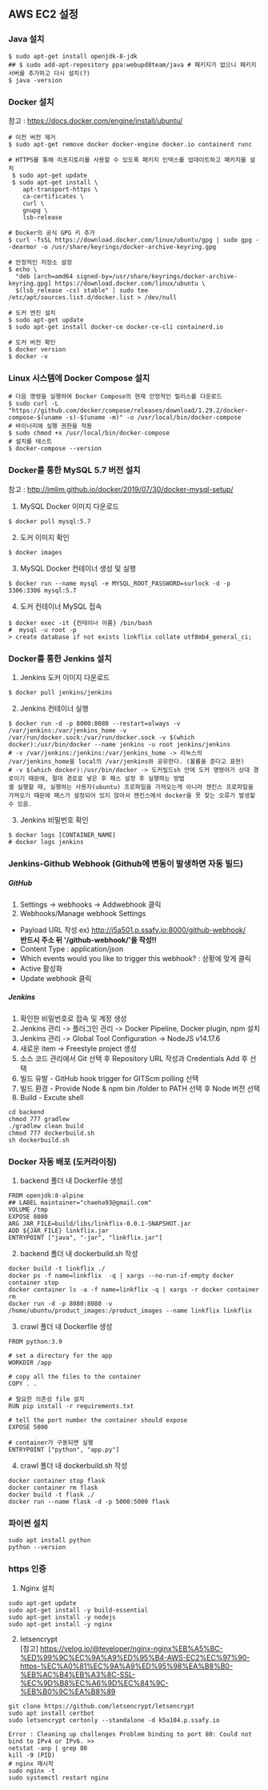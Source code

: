 ## AWS EC2 설정

### Java 설치
```
$ sudo apt-get install openjdk-8-jdk
## $ sudo add-apt-repository ppa:webupd8team/java # 패키지가 없으니 패키지 서버를 추가하고 다시 설치(?)
$ java -version
```  

### Docker 설치  
참고 : https://docs.docker.com/engine/install/ubuntu/
```
# 이전 버전 제거
$ sudo apt-get remove docker docker-engine docker.io containerd runc  

# HTTPS를 통해 리포지토리를 사용할 수 있도록 패키지 인덱스를 업데이트하고 패키지를 설치
 $ sudo apt-get update
 $ sudo apt-get install \
    apt-transport-https \
    ca-certificates \
    curl \
    gnupg \
    lsb-release  

# Docker의 공식 GPG 키 추가
$ curl -fsSL https://download.docker.com/linux/ubuntu/gpg | sudo gpg --dearmor -o /usr/share/keyrings/docker-archive-keyring.gpg  

# 안정적인 저장소 설정
$ echo \
  "deb [arch=amd64 signed-by=/usr/share/keyrings/docker-archive-keyring.gpg] https://download.docker.com/linux/ubuntu \
  $(lsb_release -cs) stable" | sudo tee /etc/apt/sources.list.d/docker.list > /dev/null  

# 도커 엔진 설치
$ sudo apt-get update
$ sudo apt-get install docker-ce docker-ce-cli containerd.io  

# 도커 버전 확인
$ docker version
$ docker -v
```  

### Linux 시스템에 Docker Compose 설치
```
# 다음 명령을 실행하여 Docker Compose의 현재 안정적인 릴리스를 다운로드
$ sudo curl -L "https://github.com/docker/compose/releases/download/1.29.2/docker-compose-$(uname -s)-$(uname -m)" -o /usr/local/bin/docker-compose
# 바이너리에 실행 권한을 적용
$ sudo chmod +x /usr/local/bin/docker-compose
# 설치를 테스트
$ docker-compose --version
```  

### Docker를 통한 MySQL 5.7 버전 설치  
참고 : http://jmlim.github.io/docker/2019/07/30/docker-mysql-setup/  
1. MySQL Docker 이미지 다운로드
```
$ docker pull mysql:5.7
```
2. 도커 이미지 확인
```
$ docker images
```
3. MySQL Docker 컨테이너 생성 및 실행
``` 
$ docker run --name mysql -e MYSQL_ROOT_PASSWORD=surlock -d -p 3306:3306 mysql:5.7
```
4.  도커 컨테이너 MySQL 접속
```
$ docker exec -it {컨테이너 이름} /bin/bash
#  mysql -u root -p
> create database if not exists linkflix collate utf8mb4_general_ci;
```  

### Docker를 통한 Jenkins 설치  
1. Jenkins 도커 이미지 다운로드
```
$ docker pull jenkins/jenkins
```  
2. Jenkins 컨테이너 실행
```
$ docker run -d -p 8000:8080 --restart=always -v /var/jenkins:/var/jenkins_home -v /var/run/docker.sock:/var/run/docker.sock -v $(which docker):/usr/bin/docker --name jenkins -u root jenkins/jenkins
# -v /var/jenkins:/jenkins:/var/jenkins_home -> 리눅스의 /var/jenkins_home을 local의 /var/jenkins와 공유한다. (볼륨을 준다고 표현) 
# -v $(which docker):/usr/bin/docker -> 도커빌드sh 안에 도커 명령어가 상대 경로이기 때문에, 절대 경로로 넣은 후 패스 설정 후 실행하는 방법
셸 실행할 때, 실행하는 사용자(ubuntu) 프로파일을 가져오는게 아니라 젠킨스 프로파일을 가져오기 때문에 패스가 설정되어 있지 않아서 젠킨스에서 docker을 못 찾는 오류가 발생할 수 있음.
```
3. Jenkins 비밀번호 확인
```
$ docker logs [CONTAINER_NAME]
# docker logs jenkins
```   

### Jenkins-Github Webhook  (Github에 변동이 발생하면 자동 빌드)
##### GitHub  
1. Settings -> webhooks -> Addwebhook 클릭
2. Webhooks/Manage webhook Settings  
- Payload URL 작성
ex) http://j5a501.p.ssafy.io:8000/github-webhook/   
 __반드시 주소 뒤 '/github-webhook/'을 작성!!__
- Content Type : application/json
- Which events would you like to trigger this webhook? : 상황에 맞게 클릭
- Active 활성화
- Update webhook 클릭

##### Jenkins   
1. 확인한 비밀번호로 접속 및 계정 생성  
2. Jenkins 관리 -> 플러그인 관리 -> Docker Pipeline, Docker plugin, npm 설치  
3. Jenkins 관리 -> Global Tool Configuration -> NodeJS v14.17.6  
4. 새로운 item -> Freestyle project 생성  
5. 소스 코드 관리에서 Git 선택 후 Repository URL 작성과 Credentials Add 후 선택  
6. 빌드 유발 - GitHub hook trigger for GITScm polling 선택  
7. 빌드 환경 - Provide Node & npm bin /folder to PATH 선택 후 Node 버전 선택  
8. Build - Excute shell  
```
cd backend
chmod 777 gradlew
./gradlew clean build
chmod 777 dockerbuild.sh
sh dockerbuild.sh
```  

### Docker 자동 배포 (도커라이징)
1. backend 폴더 내 Dockerfile 생성
```
FROM openjdk:8-alpine
## LABEL maintainer="chaeha93@gmail.com"
VOLUME /tmp
EXPOSE 8080
ARG JAR_FILE=build/libs/linkflix-0.0.1-SNAPSHOT.jar
ADD ${JAR_FILE} linkflix.jar
ENTRYPOINT ["java", "-jar", "linkflix.jar"]
```  
2. backend 폴더 내 dockerbuild.sh 작성
```
docker build -t linkflix ./
docker ps -f name=linkflix  -q | xargs --no-run-if-empty docker container stop
docker container ls -a -f name=linkflix -q | xargs -r docker container rm
docker run -d -p 8080:8080 -v /home/ubuntu/product_images:/product_images --name linkflix linkflix
```  

3. crawl 폴더 내 Dockerfile 생성  
```
FROM python:3.9

# set a directory for the app
WORKDIR /app

# copy all the files to the container
COPY . .

# 필요한 의존성 file 설치
RUN pip install -r requirements.txt

# tell the port number the container should expose
EXPOSE 5000

# container가 구동되면 실행
ENTRYPOINT ["python", "app.py"]
```  

4. crawl 폴더 내 dockerbuild.sh 작성  
```
docker container stop flask
docker container rm flask
docker build -t flask ./
docker run --name flask -d -p 5000:5000 flask
```  

### 파이썬 설치
```
sudo apt install python
python --version
```  

### https 인증  
1. Nginx 설치
```
sudo apt-get update
sudo apt-get install -y build-essential
sudo apt-get install -y nodejs
sudo apt-get install -y nginx
```  

2. letsencrypt  
[참고] https://velog.io/@teveloper/nginx-nginx%EB%A5%BC-%ED%99%9C%EC%9A%A9%ED%95%B4-AWS-EC2%EC%97%90-https-%EC%A0%81%EC%9A%A9%ED%95%98%EA%B8%B0-%EB%AC%B4%EB%A3%8C-SSL-%EC%9D%B8%EC%A6%9D%EC%84%9C-%EB%B0%9C%EA%B8%89
```
git clone https://github.com/letsencrypt/letsencrypt
sudo apt install certbot
sudo letsencrypt certonly --standalone -d k5a104.p.ssafy.io

Error : Cleaning up challenges Problem binding to port 80: Could not bind to IPv4 or IPv6. >>
netstat -anp | grep 80
kill -9 (PID)
# nginx 재시작
sudo nginx -t
sudo systemctl restart nginx
``` 


